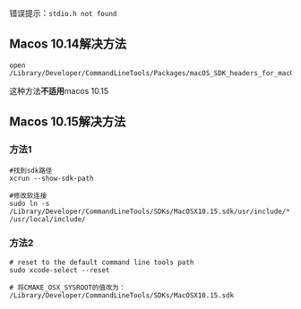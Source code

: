 错误提示：`stdio.h not found`

## Macos 10.14解决方法
```shell
open /Library/Developer/CommandLineTools/Packages/macOS_SDK_headers_for_macOS_10.14.pkg
```
这种方法**不适用**macos 10.15

## Macos 10.15解决方法

### 方法1
```shell
#找到sdk路径
xcrun --show-sdk-path

#修改软连接
sudo ln -s /Library/Developer/CommandLineTools/SDKs/MacOSX10.15.sdk/usr/include/* /usr/local/include/ 
```

### 方法2
```shell
# reset to the default command line tools path
sudo xcode-select --reset

# 将CMAKE_OSX_SYSROOT的值改为： /Library/Developer/CommandLineTools/SDKs/MacOSX10.15.sdk
```